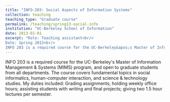 ```yaml
---
title: "INFO-203: Social Aspects of Information Systems"
collection: teaching
teaching_type: "Graduate course"
permalink: /teaching/spring13-social-info
institution: "UC-Berkeley School of Information"
date: 2013-01-01
excerpt: "Role: Teaching assistant<br/>
Date: Spring 2013<br/>
INFO 203 is a required course for the UC-Berkeley&apos;s Master of Information Management &amp; Systems (MIMS) program, and open to graduate students from all departments."
---
```


INFO 203 is a required course for the UC-Berkeley&apos;s Master of Information Management &amp; Systems (MIMS) program, and open to graduate students from all departments. The course covers fundamental topics in social informatics, human-computer interaction, and science &amp; technology studies. My duties included: Grading assignments; holding weekly office hours; assisting students with writing and final projects; giving two 1.5 hour lectures per semester. 
